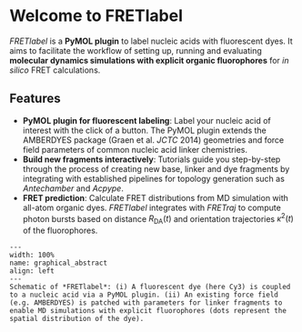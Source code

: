 # Welcome to FRETlabel
*FRETlabel* is a **PyMOL plugin** to label nucleic acids with fluorescent dyes. It aims to facilitate the workflow of setting up, running and evaluating **molecular dynamics simulations with explicit organic fluorophores** for *in silico* FRET calculations.

## Features

- **PyMOL plugin for fluorescent labeling**: Label your nucleic acid of interest with the click of a button. The PyMOL plugin extends the AMBERDYES package (Graen et al. *JCTC* 2014) geometries and force field parameters of common nucleic acid linker chemistries.
- **Build new fragments interactively**: Tutorials guide you step-by-step through the process of creating new base, linker and dye fragments by integrating with established pipelines for topology generation such as *Antechamber* and *Acpype*.
- **FRET prediction**: Calculate FRET distributions from MD simulation with all-atom organic dyes. *FRETlabel* integrates with *FRETraj* to compute photon bursts based on distance $R_\text{DA}(t)$ and orientation trajectories $\kappa^2(t)$ of the fluorophores. 

```{figure} images/graphical_abstract.png
---
width: 100%
name: graphical_abstract
align: left
---
Schematic of *FRETlabel*: (i) A fluorescent dye (here Cy3) is coupled to a nucleic acid via a PyMOL plugin. (ii) An existing force field (e.g. AMBERDYES) is patched with parameters for linker fragments to enable MD simulations with explicit fluorophores (dots represent the spatial distribution of the dye).
```

[^PyMOL]: PyMOL is a trademark of Schrödinger, LLC.
